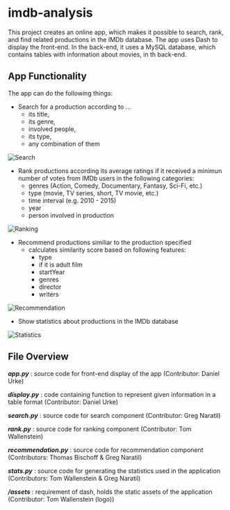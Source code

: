 # imdb-analysis

This project creates an online app, which makes it possible to search, rank, and find related productions in the IMDb database. The app uses Dash to display the front-end. In the back-end, it uses a MySQL database, which contains tables with information about movies, in th back-end. 

## App Functionality

The app can do the following things:
 - Search for a production according to ...
 	- its title, 
	- its genre, 
	- involved people, 
	- its type,
	- any combination of them
	
![Search](https://github.com/gnaratil2017/imdb-analysis/tree/master/readme_photos/search.png)
	
 - Rank productions according its average ratings if it received a minimun number of votes from IMDb users in the following categories:
  	- genres (Action, Comedy, Documentary, Fantasy, Sci-Fi, etc.)
  	- type (movie, TV series, short, TV movie, etc.)
  	- time interval (e.g. 2010 - 2015)
  	- year
  	- person involved in production
	
![Ranking](https://github.com/gnaratil2017/imdb-analysis/tree/master/readme_photos/rank.png)

 - Recommend productions similiar to the production specified
 	- calculates similarity score based on following features:
		- type
		- if it is adult film 
		- startYear
		- genres
		- director
		- writers
		
![Recommendation](https://github.com/gnaratil2017/imdb-analysis/tree/master/readme_photos/recommend.png)

- Show statistics about productions in the IMDb database

![Statistics](https://github.com/gnaratil2017/imdb-analysis/tree/master/readme_photos/Stats.png)

## File Overview

**_app.py_** :   source code for front-end display of the app (Contributor: Daniel Urke)

**_display.py_** :  code containing function to represent given information in a table format (Contributor: Daniel Urke)

**_search.py_** :  source code for search component (Contributor: Greg Naratil)

**_rank.py_** :  source code for ranking component (Contributor: Tom Wallenstein)

**_recommendation.py_** :  source code for recommendation component (Contributors: Thomas Bischoff & Greg Naratil)

**_stats.py_** : source code for generating the statistics used in the application (Contributors: Tom Wallenstein & Greg Naratil)

**_/assets_** : requirement of dash, holds the static assets of the application (Contributor: Tom Wallenstein (logo))
